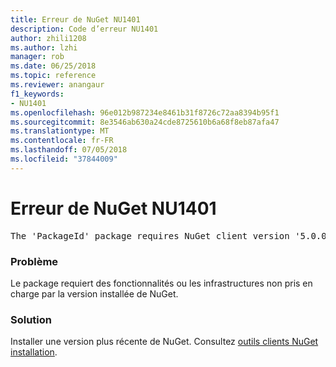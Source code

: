 ```yaml
---
title: Erreur de NuGet NU1401
description: Code d’erreur NU1401
author: zhili1208
ms.author: lzhi
manager: rob
ms.date: 06/25/2018
ms.topic: reference
ms.reviewer: anangaur
f1_keywords:
- NU1401
ms.openlocfilehash: 96e012b987234e8461b31f8726c72aa8394b95f1
ms.sourcegitcommit: 8e3546ab630a24cde8725610b6a68f8eb87afa47
ms.translationtype: MT
ms.contentlocale: fr-FR
ms.lasthandoff: 07/05/2018
ms.locfileid: "37844009"
---
```

# <a name="nuget-error-nu1401"></a>Erreur de NuGet NU1401

<pre>The 'PackageId' package requires NuGet client version '5.0.0' or above, but the current NuGet version is '4.3.0'.</pre>

### <a name="issue"></a>Problème
Le package requiert des fonctionnalités ou les infrastructures non pris en charge par la version installée de NuGet.

### <a name="solution"></a>Solution
Installer une version plus récente de NuGet. Consultez [outils clients NuGet installation](../../install-nuget-client-tools.md).